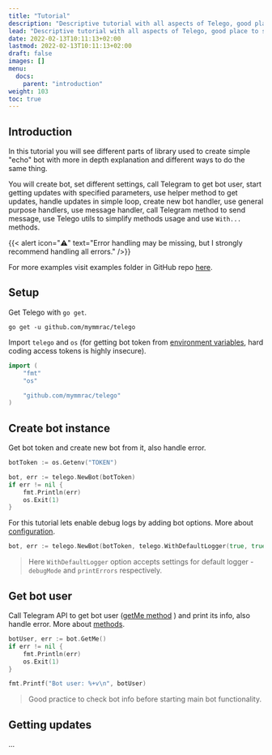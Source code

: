 ```yaml
---
title: "Tutorial"
description: "Descriptive tutorial with all aspects of Telego, good place to start."
lead: "Descriptive tutorial with all aspects of Telego, good place to start."
date: 2022-02-13T10:11:13+02:00
lastmod: 2022-02-13T10:11:13+02:00
draft: false
images: []
menu:
  docs:
    parent: "introduction"
weight: 103
toc: true
---
```


## Introduction

In this tutorial you will see different parts of library used to create simple "echo" bot with more in depth explanation
and different ways to do the same thing.

You will create bot, set different settings, call Telegram to get bot user, start getting updates with specified
parameters, use helper method to get updates, handle updates in simple loop, create new bot handler, use general purpose
handlers, use message handler, call Telegram method to send message, use Telego utils to simplify methods usage and
use `With...` methods.

{{< alert icon="⚠️" text="Error handling may be missing, but I strongly recommend handling all errors." />}}

For more examples visit examples folder in GitHub repo [here](https://github.com/mymmrac/telego/tree/main/examples).

## Setup

Get Telego with `go get`.

```shell
go get -u github.com/mymmrac/telego
```

Import `telego` and `os` (for getting bot token
from [environment variables](https://en.wikipedia.org/wiki/Environment_variable), hard coding access tokens is highly
insecure).

```go
import (
    "fmt"
    "os"

    "github.com/mymmrac/telego"
)
```

## Create bot instance

Get bot token and create new bot from it, also handle error.

```go
botToken := os.Getenv("TOKEN")

bot, err := telego.NewBot(botToken)
if err != nil {
    fmt.Println(err)
    os.Exit(1)
}
```

For this tutorial lets enable debug logs by adding bot options. More
about [configuration](/docs/introduction/configuration).

```go
bot, err := telego.NewBot(botToken, telego.WithDefaultLogger(true, true))
```

> Here `WithDefaultLogger` option accepts settings for default logger - `debugMode` and `printErrors` respectively.

## Get bot user

Call Telegram API to get bot user ([getMe method](https://core.telegram.org/bots/api#getme) ) and print its info, also
handle error. More about [methods](/docs/methods/methods-basics).

```go
botUser, err := bot.GetMe()
if err != nil {
    fmt.Println(err)
    os.Exit(1)
}

fmt.Printf("Bot user: %+v\n", botUser)
```

> Good practice to check bot info before starting main bot functionality.

## Getting updates

...
